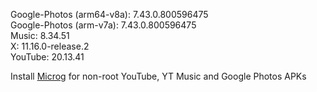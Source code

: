 Google-Photos (arm64-v8a): 7.43.0.800596475  
Google-Photos (arm-v7a): 7.43.0.800596475  
Music: 8.34.51  
X: 11.16.0-release.2  
YouTube: 20.13.41  

Install [Microg](https://github.com/ReVanced/GmsCore/releases) for non-root YouTube, YT Music and Google Photos APKs  
